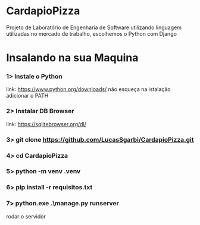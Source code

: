 # CardapioPizza
Projeto de Laboratório de Engenharia de Software utilizando linguagem utilizadas no mercado de trabalho, escolhemos o Python com Django


# Insalando na sua Maquina

### 1> Instale o Python
link: https://www.python.org/downloads/ não esqueça na istalação adicionar o PATH
### 2> Instalar DB Browser
link: https://sqlitebrowser.org/dl/
### 3> git clone https://github.com/LucasSgarbi/CardapioPizza.git
### 4> cd CardapioPizza 
### 5> python -m venv .venv
### 6> pip install -r requisitos.txt 
### 7> python.exe .\manage.py runserver 
rodar o servidor
